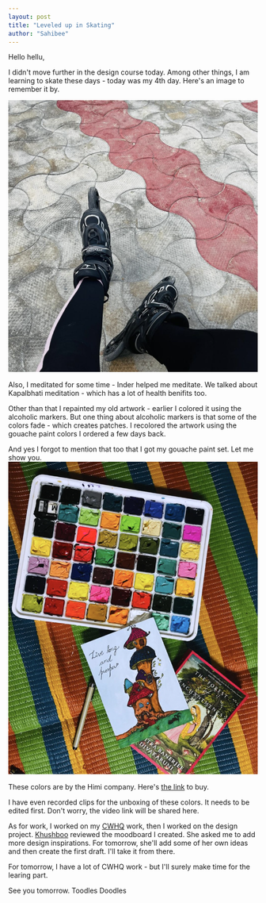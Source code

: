 ```yaml
---
layout: post
title: "Leveled up in Skating"
author: "Sahibee"
---
```


Hello hellu,

I didn't move further in the design course today. Among other things, I am learning to skate these days - today was my 4th day. Here's an image to remember it by.

![Skates](../images/aug/skates.png)

Also, I meditated for some time - Inder helped me meditate. We talked about Kapalbhati meditation - which has a lot of health benifits too.

Other than that I repainted my old artwork - earlier I colored it using the alcoholic markers. But one thing about alcoholic markers is that some of the colors fade - which creates patches. I recolored the artwork using the gouache paint colors I ordered a few days back.

And yes I forgot to mention that too that I got my gouache paint set. Let me show you.
![Gouache](../images/aug/gouache.png)

These colors are by the Himi company. Here's [the link](https://www.amazon.in/THOOVI-Gouache-Colours-Palette-Professionals/dp/B09MP9YT3M/ref=asc_df_B09MP9YT3M/?tag=googleshopdes-21&linkCode=df0&hvadid=544916069163&hvpos=&hvnetw=g&hvrand=10485283788663393753&hvpone=&hvptwo=&hvqmt=&hvdev=c&hvdvcmdl=&hvlocint=&hvlocphy=9144012&hvtargid=pla-1562709513974&psc=1&mcid=74998bab565f3306acc034e2d0afb998) to buy.

I have even recorded clips for the unboxing of these colors. It needs to be edited first. Don't worry, the video link will be shared here.

As for work, I worked on my [CWHQ](https://www.codewizardshq.com/) work, then I worked on the design project. [Khushboo](https://dribbble.com/KhushbooDhiman77/collections) reviewed the moodboard I created. She asked me to add more design inspirations. For tomorrow, she'll add some of her own ideas and then create the first draft. I'll take it from there.

For tomorrow, I have a lot of CWHQ work - but I'll surely make time for the learing part.

See you tomorrow.
Toodles Doodles
